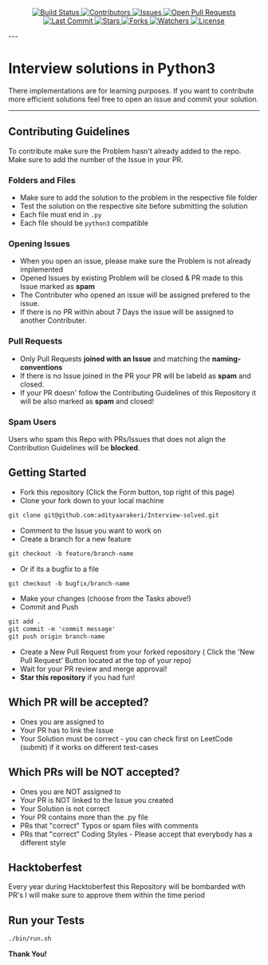 
<p align="center">
    <a href="https://travis-ci.com/adityaarakeri/Interview-solved"> 
    <img alt="Build Status" src="https://travis-ci.com/adityaarakeri/Interview-solved.svg?branch=master" /> 
    </a> 
    <a href="https://github.com/adityaarakeri/Interview-solved/graphs/contributors"> 
    <img alt="Contributors" src="https://img.shields.io/github/contributors/adityaarakeri/Interview-solved" /> 
    </a>
    <a href="https://github.com/adityaarakeri/Interview-solved/issues"> 
    <img alt="Issues" src="https://img.shields.io/github/issues/adityaarakeri/Interview-solved" /> 
    </a>
    <a href="https://github.com/adityaarakeri/Interview-solved/pulls"> 
    <img alt="Open Pull Requests" src="https://img.shields.io/github/issues-pr-raw/adityaarakeri/Interview-solved" /> 
    </a>
    <a href="https://github.com/adityaarakeri/Interview-solved"> 
    <img alt="Last Commit" src="https://img.shields.io/github/last-commit/adityaarakeri/Interview-solved" /> 
    </a>
    <a href="https://github.com/adityaarakeri/Interview-solved/stargazers"> 
    <img alt="Stars" src="https://img.shields.io/github/stars/adityaarakeri/Interview-solved" /> 
    </a>
    <a href="https://github.com/adityaarakeri/Interview-solved/network/members"> 
    <img alt="Forks" src="https://img.shields.io/github/forks/adityaarakeri/Interview-solved" /> 
    </a>
    <a href="https://github.com/adityaarakeri/Interview-solved/watchers"> 
    <img alt="Watchers" src="https://img.shields.io/github/watchers/adityaarakeri/Interview-solved" /> 
    </a>
    <a href="https://github.com/adityaarakeri/Interview-solved/blob/master/LICENSE"> 
    <img alt="License" src="https://img.shields.io/github/license/adityaarakeri/Interview-solved" /> 
    </a>
</p>
---

# Interview solutions in Python3
There implementations are for learning purposes. If you want to contribute more efficient solutions feel free to open an issue and commit your solution.

---


## Contributing Guidelines
To contribute make sure the Problem hasn't already added to the repo. Make sure to add the number of the Issue in your PR.

### Folders and Files
- Make sure to add the solution to the problem in the respective file folder
- Test the solution on the respective site before submitting the solution
- Each file must end in `.py`
- Each file should be `python3` compatible

### Opening Issues
- When you open an issue, please make sure the Problem is not already implemented
- Opened Issues by existing Problem will be closed & PR made to this Issue marked as **spam**
- The Contributer who opened an issue will be assigned prefered to the issue. 
- If there is no PR within about 7 Days the issue will be assigned to another Contributer.

### Pull Requests
- Only Pull Requests **joined with an Issue** and matching the **naming-conventions**
- If there is no Issue joined in the PR your PR will be labeld as **spam** and closed.
- If your PR doesn' follow the Contributing Guidelines of this Repository it will be also marked as **spam** and closed!

### Spam Users
Users who spam this Repo with PRs/Issues that does not align the Contribution Guidelines will be **blocked**.

## Getting Started
* Fork this repository (Click the Form button, top right of this page)
* Clone your fork down to your local machine
```markdown
git clone git@github.com:adityaarakeri/Interview-solved.git
```
* Comment to the Issue you want to work on
* Create a branch for a new feature
```markdown
git checkout -b feature/branch-name
```
* Or if its a bugfix to a file
```markdown
git checkout -b bugfix/branch-name
```
* Make your changes (choose from the Tasks above!)
* Commit and Push
```markdown
git add .
git commit -m 'commit message'
git push origin branch-name
```
* Create a New Pull Request from your forked repository ( Click the 'New Pull Request' Button located at the top of your repo)
* Wait for your PR review and merge approval!
* __Star this repository__ if you had fun!

## Which PR will be accepted?
* Ones you are assigned to
* Your PR has to link the Issue
* Your Solution must be correct - you can check first on LeetCode (submit) if it works on different test-cases

## Which PRs will be NOT accepted?
* Ones you are NOT assigned to
* Your PR is NOT linked to the Issue you created
* Your Solution is not correct
* Your PR contains more than the .py file
* PRs that "correct" Typos or spam files with comments
* PRs that "correct" Coding Styles - Please accept that everybody has a different style

## Hacktoberfest
Every year during Hacktoberfest this Repository will be bombarded with PR's I will make sure to approve them within the time period

## Run your Tests
```sh
./bin/run.sh 
```

__Thank You!__ 

